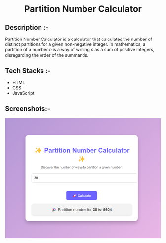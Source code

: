 # <p align="center">Partition Number Calculator</p>

## Description :-

Partition Number Calculator is a calculator that calculates the number of distinct partitions for a given non-negative integer. In mathematics, a partition of a number 𝑛 is a way of writing 𝑛 as a sum of positive integers, disregarding the order of the summands.

## Tech Stacks :-

- HTML
- CSS
- JavaScript

## Screenshots:-

![image](<Screenshot 2024-12-29 210526.png>)
